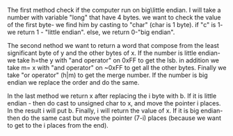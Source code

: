 The first method check if the computer run on big\little endian.
I will take a number with variable "long" that have 4 bytes. we want to check the value of the first byte- we find him by casting to "char" (char is 1 byte).
if "c" is 1- we return 1 - "little endian". else, we return 0-"big endian".

The second nethod we want to return a word that compose from the ‫‪least‬‬ ‫‪significant‬‬ ‫‪byte‬‬ of y and the other ‫‪bytes‬‬ of x.
If the number is little endian- we take h=the y with "and operator" on 0xFF to get the lsb. in addition we take m= x with "and operator" on ~0xFF to get all the other bytes.
Finally we take "or operator" (h|m) to get the merge number.
If the number is big endian we replace the order and do the same.

In the last method we return x after replacing the i byte with b.
If it is little endian - then do cast to unsigned char to x, and move the pointer i places.
In the result i will put b.
Finally, i will return the value of x.
If it is big endian- then do the same cast but move the pointer (7-i) places (because we want to get to the i places from the end).
